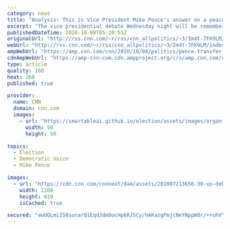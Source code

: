 ```yaml
---
category: news
title: "Analysis: This is Vice President Mike Pence's answer on a peaceful transfer of power. Read it carefully."
excerpt: "The vice presidential debate Wednesday night will be remembered more for how the candidates evaded questions than how they answered them.\n    \n"
publishedDateTime: 2020-10-08T05:20:55Z
originalUrl: "http://rss.cnn.com/~r/rss/cnn_allpolitics/~3/Im4t-7FK9LM/index.html"
webUrl: "http://rss.cnn.com/~r/rss/cnn_allpolitics/~3/Im4t-7FK9LM/index.html"
ampWebUrl: "https://amp.cnn.com/cnn/2020/10/08/politics/pence-transfer-of-power/index.html"
cdnAmpWebUrl: "https://amp-cnn-com.cdn.ampproject.org/c/s/amp.cnn.com/cnn/2020/10/08/politics/pence-transfer-of-power/index.html"
type: article
quality: 168
heat: 168
published: true

provider:
  name: CNN
  domain: cnn.com
  images:
    - url: "https://smartableai.github.io/election/assets/images/organizations/cnn.com-50x50.jpg"
      width: 50
      height: 50

topics:
  - Election
  - Democratic Voice
  - Mike Pence

images:
  - url: "https://cdn.cnn.com/cnnnext/dam/assets/201007213656-30-vp-debate-2020-super-tease.jpg"
    width: 1100
    height: 619
    isCached: true

secured: "ewUQLmiI58sunarQ1EqdJdm0ocHp6RJSCy/hAKazgPmjcNeYNppWOr/++uhVYU1SU6MNIFeiO7/SfHnONPRuE/3JD+84uXXj6F0kRuOT+YIntLUDOwtGWHcPT8jf8N6eKmgshrbo7iXaCro8WSZres5KDDkfyHgVuLgurtEOwfXsfMUvZbJsgy6yLWYzr/e7xg8pazgbLOOYx/f6C1GphKBh/7d2Ng7xgKRAuA00huyNyKJum8zellxZkQ/OVZdMsVEyTsv0doIdW7mDVNh6xuG3xZ7P0SyRS9RWi5Sd5oWoE11XHJX9bDNv/6rl86WfOtqOppctCm8OPzs5Kt8scsMjN7Rs2dpfGJsbhfkAuok=;s7VzKicXKmvqXkBK/h/jhA=="
---
```


